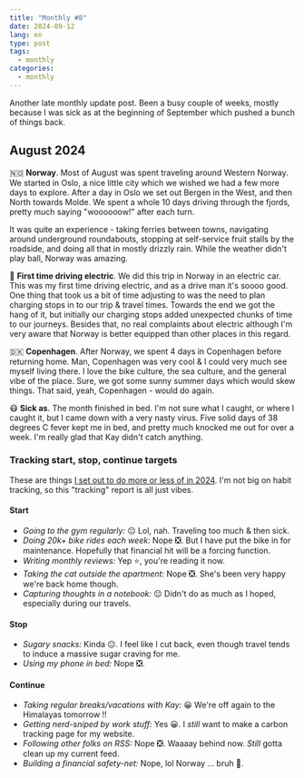 ```yaml
---
title: "Monthly #8"
date: 2024-09-12
lang: en
type: post
tags:
  - monthly
categories:
  - monthly
---
```


Another late monthly update post. Been a busy couple of weeks, mostly because I was sick as at the beginning of September which pushed a bunch of things back.

## August 2024

🇳🇴 **Norway**. Most of August was spent traveling around Western Norway. We started in Oslo, a nice little city which we wished we had a few more days to explore. After a day in Oslo we set out Bergen in the West, and then North towards Molde. We spent a whole 10 days driving through the fjords, pretty much saying "woooooow!" after each turn.

It was quite an experience - taking ferries between towns, navigating around underground roundabouts, stopping at self-service fruit stalls by the roadside, and doing all that in mostly drizzly rain. While the weather didn't play ball, Norway was amazing.

🔌 **First time driving electric**. We did this trip in Norway in an electric car. This was my first time driving electric, and as a drive man it's soooo good. One thing that took us a bit of time adjusting to was the need to plan charging stops in to our trip & travel times. Towards the end we got the hang of it, but initially our charging stops added unexpected chunks of time to our journeys. Besides that, no real complaints about electric although I'm very aware that Norway is better equipped than other places in this regard.

🇩🇰 **Copenhagen**. After Norway, we spent 4 days in Copenhagen before returning home. Man, Copenhagen was very cool & I could very much see myself living there. I love the bike culture, the sea culture, and the general vibe of the place. Sure, we got some sunny summer days which would skew things. That said, yeah, Copenhagen - would do again.

😷 **Sick as**. The month finished in bed. I'm not sure what I caught, or where I caught it, but I came down with a very nasty virus. Five solid days of 38 degrees C fever kept me in bed, and pretty much knocked me out for over a week. I'm really glad that Kay didn't catch anything.

### Tracking start, stop, continue targets

These are things [I set out to do more or less of in 2024](https://qt.fershad.com/writing/start-stop-continue-2024/). I'm not big on habit tracking, so this "tracking" report is all just vibes.

#### **Start**

- _Going to the gym regularly:_ 😐 Lol, nah. Traveling too much & then sick.
- _Doing 20k+ bike rides each week:_ Nope ❎. But I have put the bike in for maintenance. Hopefully that financial hit will be a forcing function.
- _Writing monthly reviews:_ Yep ⭐, you're reading it now.
- _Taking the cat outside the apartment:_ Nope ❎. She's been very happy we're back home though.
- _Capturing thoughts in a notebook:_ 😐 Didn't do as much as I hoped, especially during our travels.

#### **Stop**

- _Sugary snacks:_ Kinda 😐. I feel like I cut back, even though travel tends to induce a massive sugar craving for me.
- _Using my phone in bed:_ Nope ❎.

#### **Continue**

- _Taking regular breaks/vacations with Kay:_ 😀 We're off again to the Himalayas tomorrow !!
- _Getting nerd-sniped by work stuff:_ Yes 😀. I _still_ want to make a carbon tracking page for my website.
- _Following other folks on RSS:_ Nope ❎. Waaaay behind now. _Still_ gotta clean up my current feed.
- _Building a financial safety-net:_ Nope, lol Norway ... bruh 🙁.

